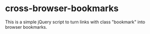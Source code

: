 # cross-browser-bookmarks
This is a simple jQuery script to turn links with class "bookmark" into browser bookmarks.
